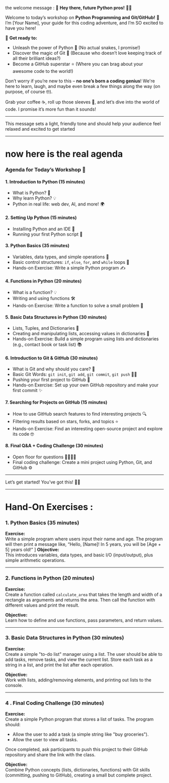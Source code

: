 the welcome message : 
👋 **Hey there, future Python pros!** 🐍✨

Welcome to today’s workshop on **Python Programming and Git/GitHub!** 🎉 I’m [Your Name], your guide for this coding adventure, and I’m SO excited to have you here!

🚀 **Get ready to:**

- Unleash the power of Python 🐍 (No actual snakes, I promise!)
- Discover the magic of Git 🤖 (Because who doesn’t love keeping track of all their brilliant ideas?)
- Become a GitHub superstar ⭐ (Where you can brag about your awesome code to the world!)

Don’t worry if you’re new to this – **no one’s born a coding genius**! We're here to learn, laugh, and maybe even break a few things along the way (on purpose, of course 🤓).

Grab your coffee ☕, roll up those sleeves 💪, and let’s dive into the world of code. I promise it’s more fun than it sounds!

---

This message sets a light, friendly tone and should help your audience feel relaxed and excited to get started



-----
# now here is the real agenda 



### **Agenda for Today’s Workshop** 🎯

#### **1. Introduction to Python (15 minutes)**

- What is Python? 🐍
- Why learn Python? 💡
- Python in real life: web dev, AI, and more! 🌍

#### **2. Setting Up Python (15 minutes)**

- Installing Python and an IDE 🔧
- Running your first Python script 🎉

#### **3. Python Basics (35 minutes)**

- Variables, data types, and simple operations 🧮
- Basic control structures: `if`, `else`, `for`, and `while` loops 🔄
- Hands-on Exercise: Write a simple Python program ✍️

#### **4. Functions in Python (20 minutes)**

- What is a function? 💡
- Writing and using functions 🛠️
- Hands-on Exercise: Write a function to solve a small problem 🧩

#### **5. Basic Data Structures in Python (30 minutes)**

- Lists, Tuples, and Dictionaries 🧺
- Creating and manipulating lists, accessing values in dictionaries 🔄
- Hands-on Exercise: Build a simple program using lists and dictionaries (e.g., contact book or task list) 📚

#### **6. Introduction to Git & GitHub (30 minutes)**

- What is Git and why should you care? 🧐
- Basic Git Words: `git init`, `git add`, `git commit`, `git push` 👨‍💻
- Pushing your first project to GitHub 🚀
- Hands-on Exercise: Set up your own GitHub repository and make your first commit ✨

#### **7. Searching for Projects on GitHub (15 minutes)**

- How to use GitHub search features to find interesting projects 🔍
- Filtering results based on stars, forks, and topics ⭐
- Hands-on Exercise: Find an interesting open-source project and explore its code 🤓

#### **8. Final Q&A + Coding Challenge (30 minutes)**

- Open floor for questions 🙋‍♂️🙋‍♀️
- Final coding challenge: Create a mini project using Python, Git, and GitHub ⚙️

---

Let’s get started! You’ve got this! 💪🔥


--------------
# Hand-On Exercises : 

### **1. Python Basics (35 minutes)**

**Exercise:**  
Write a simple program where users input their name and age. The program will then print a message like, “Hello, [Name]! In 5 years, you will be [Age + 5] years old!”
]
**Objective:**  
This introduces variables, data types, and basic I/O (input/output), plus simple arithmetic operations.

---

### **2. Functions in Python (20 minutes)**

**Exercise:**  
Create a function called `calculate_area` that takes the length and width of a rectangle as arguments and returns the area. Then call the function with different values and print the result.

**Objective:**  
Learn how to define and use functions, pass parameters, and return values.

---

### **3. Basic Data Structures in Python (30 minutes)**

**Exercise:**  
Create a simple "to-do list" manager using a list. The user should be able to add tasks, remove tasks, and view the current list. Store each task as a string in a list, and print the list after each operation.

**Objective:**  
Work with lists, adding/removing elements, and printing out lists to the console.

---



### **4 . Final Coding Challenge (30 minutes)**


**Exercise:**  
Create a simple Python program that stores a list of tasks. The program should:

- Allow the user to add a task (a simple string like "buy groceries").
- Allow the user to view all tasks.

Once completed, ask participants to push this project to their GitHub repository and share the link with the class.

**Objective:**  
Combine Python concepts (lists, dictionaries, functions) with Git skills (committing, pushing to GitHub), creating a small but complete project.

